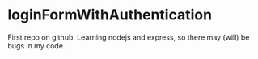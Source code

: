 # loginFormWithAuthentication
First repo on github. Learning nodejs and express, so there may (will) be bugs in my code.
